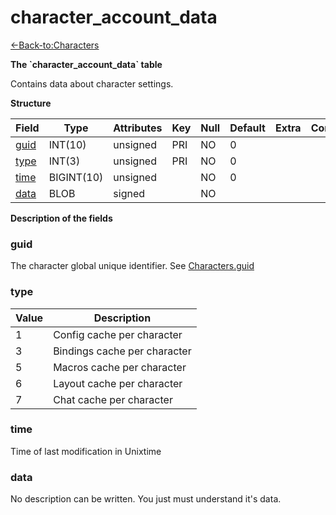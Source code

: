 # character\_account\_data

[<-Back-to:Characters](database-characters.md)

**The \`character\_account\_data\` table**

Contains data about character settings.

**Structure**

| Field     | Type       | Attributes | Key | Null | Default | Extra | Comment |
|-----------|------------|------------|-----|------|---------|-------|---------|
| [guid][1] | INT(10)    | unsigned   | PRI | NO   | 0       |       |         |
| [type][2] | INT(3)     | unsigned   | PRI | NO   | 0       |       |         |
| [time][3] | BIGINT(10) | unsigned   |     | NO   | 0       |       |         |
| [data][4] | BLOB       | signed     |     | NO   |         |       |         |

[1]: #guid
[2]: #type
[3]: #time
[4]: #data

**Description of the fields**

### guid

The character global unique identifier. See [Characters.guid](2129969.html#characters(table)-guid)

### type

| Value | Description                  |
|-------|------------------------------|
| 1     | Config cache per character   |
| 3     | Bindings cache per character |
| 5     | Macros cache per character   |
| 6     | Layout cache per character   |
| 7     | Chat cache per character     |

### time

Time of last modification in Unixtime

### data

No description can be written. You just must understand it's data.
